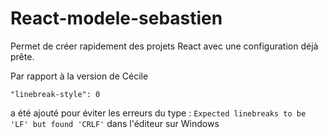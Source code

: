 # React-modele-sebastien

Permet de créer rapidement des projets React avec une configuration déjà prête.

Par rapport à la version de Cécile 
```eslintrc
"linebreak-style": 0
``` 
a été ajouté pour éviter les erreurs du type : `Expected linebreaks to be 'LF' but found 'CRLF'` dans l'éditeur sur Windows
